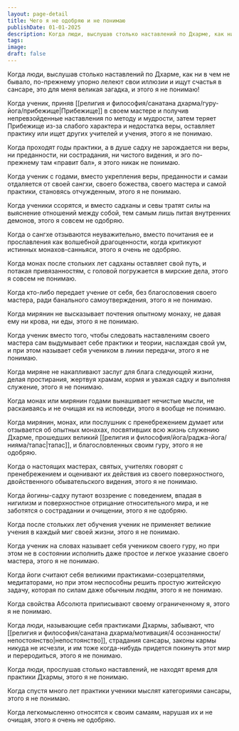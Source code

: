 ```yaml
---
layout: page-detail
title: Чего я не одобряю и не понимаю
publishDate: 01-01-2025
description: Когда люди, выслушав столько наставлений по Дхарме, как ни в чем не бывало, по-прежнему упорно лелеют свои иллюзии и ищут счастья в сансаре, это для меня великая загадка, и этого я не понимаю!
tags:
image:
draft: false
---
```

Когда люди, выслушав столько наставлений по Дхарме, как ни в чем не бывало, по-прежнему упорно лелеют свои иллюзии и ищут счастья в сансаре, это для меня великая загадка, и этого я не понимаю!

Когда ученик, приняв [[религия и философия/санатана дхарма/гуру-йога/прибежище|Прибежище]] в своем мастере и получив непревзойденные наставления по методу и мудрости, затем теряет Прибежище из-за слабого характера и недостатка веры, оставляет практику или ищет других учителей и учения, этого я не понимаю.

Когда проходят годы практики, а в душе садху не зарождается ни веры, ни преданности, ни сострадания, ни чистого видения, и эго по-прежнему там «правит бал», я этого никак не понимаю.

Когда ученик с годами, вместо укрепления веры, преданности и самаи отдаляется от своей сангхи, своего божества, своего мастера и самой практики, становясь отчужденным, этого я не понимаю.

Когда ученики ссорятся, и вместо садханы и севы тратят силы на выяснение отношений между собой, тем самым лишь питая внутренних демонов, этого я совсем не одобряю.

Когда о сангхе отзываются неуважительно, вместо почитания ее и прославления как волшебной драгоценности, когда критикуют истинных монахов-санньяси, этого я очень не одобряю.

Когда монах после стольких лет садханы оставляет свой путь, и потакая привязанностям, с головой погружается в мирские дела, этого я совсем не понимаю.

Когда кто-либо передает учение от себя, без благословения своего мастера, ради банального самоутверждения, этого я не понимаю.

Когда мирянин не высказывает почтения опытному монаху, не давая ему ни крова, ни еды, этого я не понимаю.

Когда ученик вместо того, чтобы следовать наставлениям своего мастера сам выдумывает себе практики и теории, наслаждая свой ум, и при этом называет себя учеником в линии передачи, этого я не понимаю.

Когда миряне не накапливают заслуг для блага следующей жизни, делая простирания, жертвуя храмам, кормя и уважая садху и выполняя служение, этого я не понимаю.

Когда монах или мирянин годами вынашивает нечистые мысли, не раскаиваясь и не очищая их на исповеди, этого я вообще не понимаю.

Когда мирянин, монах, или послушник с пренебрежением думает или отзывается об опытных монахах, посвятивших всю жизнь служению Дхарме, прошедших великий [[религия и философия/йога/раджа-йога/нияма/тапас|тапас]], и благословленных своим гуру, этого я не одобряю.

Когда о настоящих мастерах, святых, учителях говорят с пренебрежением и оценивают их действия из своего поверхностного, двойственного обывательского видения, этого я не понимаю.

Когда йогины-садху путают воззрение с поведением, впадая в нигилизм и поверхностное отрицание относительного мира, и не заботятся о сострадании и очищении, этого я не одобряю.

Когда после стольких лет обучения ученик не применяет великие учения в каждый миг своей жизни, этого я не понимаю.

Когда ученик на словах называет себя учеником своего гуру, но при этом не в состоянии исполнить даже простое и легкое указание своего мастера, этого я не понимаю.

Когда йоги считают себя великими практиками-созерцателями, медитаторами, но при этом неспособны решить простую житейскую задачу, которая по силам даже обычным людям, этого я не понимаю.

Когда свойства Абсолюта приписывают своему ограниченному я, этого я не понимаю.

Когда люди, называющие себя практиками Дхармы, забывают, что [[религия и философия/санатана дхарма/мотивация/4 осознанности/непостоянство|непостоянство]], страдания сансары, законы кармы никуда не исчезли, и им тоже когда-нибудь придется покинуть этот мир и переродиться, этого я не понимаю.

Когда люди, прослушав столько наставлений, не находят время для практики Дхармы, этого я не понимаю.

Когда спустя много лет практики ученики мыслят категориями сансары, этого я не понимаю.

Когда легкомысленно относятся к своим самаям, нарушая их и не очищая, этого я очень не одобряю.
  
  
